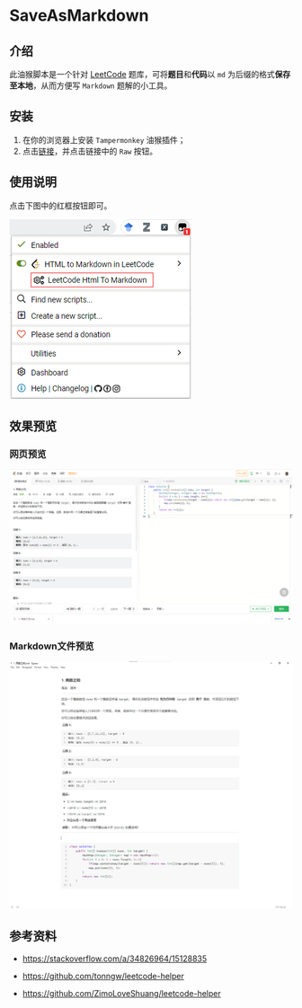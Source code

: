 # SaveAsMarkdown

## 介绍

此油猴脚本是一个针对 [LeetCode](https://leetcode.cn/problemset/all/) 题库，可将**题目**和**代码**以 `md` 为后缀的格式**保存至本地**，从而方便写 `Markdown` 题解的小工具。

## 安装

1. 在你的浏览器上安装 `Tampermonkey` 油猴插件；
2. 点击[链接](https://gist.github.com/CompetitiveLin/f9ab0049558ddd0f4fa3e2eb15f1fdc5)，并点击链接中的 `Raw` 按钮。

## 使用说明

点击下图中的红框按钮即可。

![](https://raw.githubusercontent.com/CompetitiveLin/ImageHostingService/picgo/imgs/202301152330010.png)

## 效果预览

### 网页预览

![](https://raw.githubusercontent.com/CompetitiveLin/ImageHostingService/picgo/imgs/202301152300939.png)

### Markdown文件预览

![](https://raw.githubusercontent.com/CompetitiveLin/ImageHostingService/picgo/imgs/202301152309726.png)

## 参考资料

- https://stackoverflow.com/a/34826964/15128835

- https://github.com/tonngw/leetcode-helper
- https://github.com/ZimoLoveShuang/leetcode-helper
